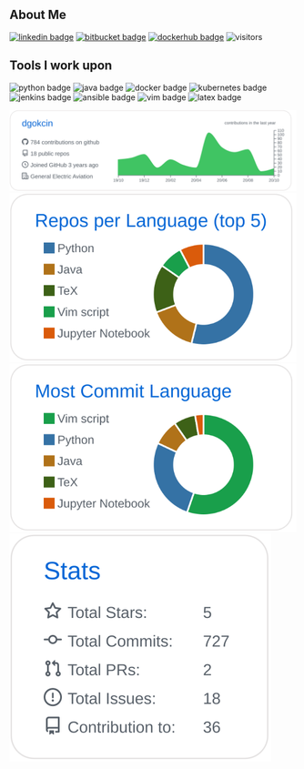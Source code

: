 ## About Me
[![linkedin badge](https://img.shields.io/badge/denizgokcin-30302f?style=flat&logo=linkedin)](https://www.linkedin.com/in/denizgokcin-478911117/)
[![bitbucket badge](https://img.shields.io/badge/dgokcin-30302f?style=flat&logo=bitbucket)](https://bitbucket.org/dgokcin/)
[![dockerhub badge](https://img.shields.io/badge/denizgokcin-30302f?style=flat&logo=docker)](https://hub.docker.com/u/denizgokcin)
![visitors](https://visitor-badge.glitch.me/badge?page_id=dgokcin.visitor-badge)

## Tools I work upon
![python badge](https://img.shields.io/badge/Python-30302f?style=flat&logo=python)
![java badge](https://img.shields.io/badge/Java-30302f?style=flat&logo=java)
![docker badge](https://img.shields.io/badge/Docker-30302f?style=flat&logo=docker)
![kubernetes badge](https://img.shields.io/badge/Kubernetes-30302f?style=flat&logo=kubernetes)
![jenkins badge](https://img.shields.io/badge/Jenkins-30302f?style=flat&logo=jenkins)
![ansible badge](https://img.shields.io/badge/Ansible-30302f?style=flat&logo=ansible)
![vim badge](https://img.shields.io/badge/vim-30302f?style=flat&logo=vim)
![latex badge](https://img.shields.io/badge/LaTeX-30302f?style=flat&logo=latex)


[![](./profile-summary-card-output/github/0-profile-details.svg)](https://github.com/dgokcin/dgokcin/tree/master/profile-summary-card-output)
[![](./profile-summary-card-output/github/1-repos-per-language.svg)](https://github.com/dgokcin/dgokcin/tree/master/profile-summary-card-output)
[![](./profile-summary-card-output/github/2-most-commit-language.svg)](https://github.com/dgokcin/dgokcin/tree/master/profile-summary-card-output)
[![](./profile-summary-card-output/github/3-stats.svg)](https://github.com/dgokcin/dgokcin/tree/master/profile-summary-card-output)
